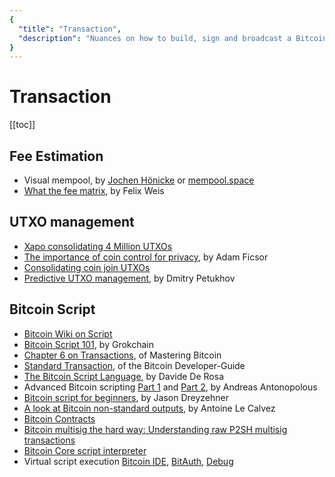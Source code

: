 ```yaml
---
{
  "title": "Transaction",
  "description": "Nuances on how to build, sign and broadcast a Bitcoin transaction. Towards Liberty is an archive of knowledge about Bitcoin, Economics and Natural Law."
}
---
```


# Transaction

[[toc]]

## Fee Estimation

- Visual mempool, by [Jochen Hönicke](https://core.jochen-hoenicke.de/queue/#0,2h) or [mempool.space](https://mempool.space/tv)
- [What the fee matrix](https://whatthefee.io/), by Felix Weis

## UTXO management

- [Xapo consolidating 4 Million UTXOs](https://bitcoinops.org/en/xapo-utxo-consolidation/)
- [The importance of coin control for privacy](https://medium.com/@nopara73/coin-control-is-must-learn-if-you-care-about-your-privacy-in-bitcoin-33b9a5f224a2), by Adam Ficsor
- [Consolidating coin join UTXOs](https://docs.wasabiwallet.io/using-wasabi/Change.html)
- [Predictive UTXO management](https://medium.com/simplexum/on-predictive-utxo-management-974be49506ca), by Dmitry Petukhov

## Bitcoin Script

- [Bitcoin Wiki on Script](https://en.bitcoin.it/wiki/Script)
- [Bitcoin Script 101](https://bitcoindev.network/bitcoin-script-101/), by Grokchain
- [Chapter 6 on Transactions](https://github.com/bitcoinbook/bitcoinbook/blob/develop/ch06.asciidoc), of Mastering Bitcoin
- [Standard Transaction](https://bitcoin.org/en/developer-guide#standard-transactions), of the Bitcoin Developer-Guide
- [The Bitcoin Script Language](https://davidederosa.com/basic-blockchain-programming/bitcoin-script-language-part-one/), by Davide De Rosa
- Advanced Bitcoin scripting [Part 1](https://www.youtube.com/watch?v=8FeAXjkmDcQ) and [Part 2](https://www.youtube.com/watch?v=pQbeBduVQ4I), by Andreas Antonopolous
- [Bitcoin script for beginners](https://youtu.be/o-igo-adS8E), by Jason Dreyzehner
- [A look at Bitcoin non-standard outputs](https://medium.com/@alcio/a-look-at-bitcoin-non-standard-outputs-c97f65cccbb6), by Antoine Le Calvez
- [Bitcoin Contracts](https://curiosity-driven.org/bitcoin-contracts)
- [Bitcoin multisig the hard way: Understanding raw P2SH multisig transactions](https://www.soroushjp.com/2014/12/20/bitcoin-multisig-the-hard-way-understanding-raw-multisignature-bitcoin-transactions/)
- [Bitcoin Core script interpreter](https://github.com/bitcoin/bitcoin/blob/master/src/script/interpreter.cpp)
- Virtual script execution [Bitcoin IDE](https://siminchen.github.io/bitcoinIDE/build/editor.html), [BitAuth](https://bitauth.com/ide/), [Debug](https://webbtc.com/script)


